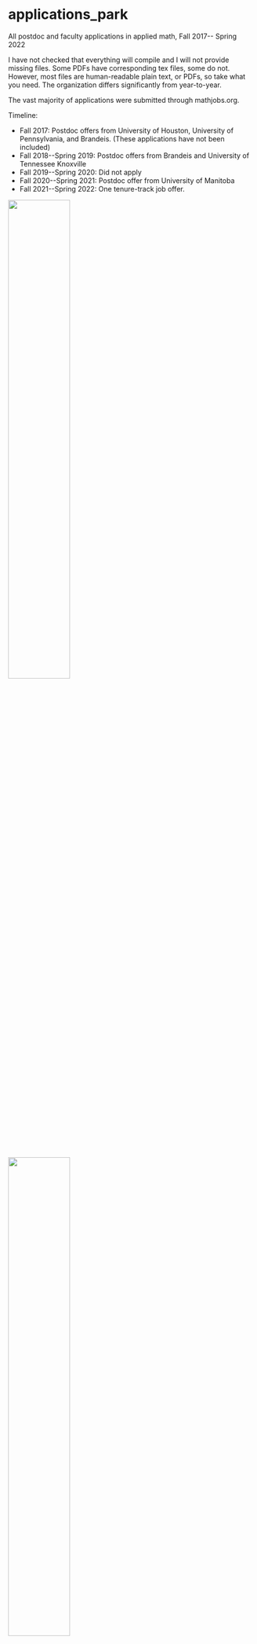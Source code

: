 # applications_park
All postdoc and faculty applications in applied math, Fall 2017-- Spring 2022

I have not checked that everything will compile and I will not provide missing files. Some PDFs have corresponding tex files, some do not. However, most files are human-readable plain text, or PDFs, so take what you need. The organization differs significantly from year-to-year.

The vast majority of applications were submitted through mathjobs.org.

Timeline:
* Fall 2017: Postdoc offers from University of Houston, University of Pennsylvania, and Brandeis. (These applications have not been included)
* Fall 2018--Spring 2019: Postdoc offers from Brandeis and University of Tennessee Knoxville
* Fall 2019--Spring 2020: Did not apply
* Fall 2020--Spring 2021: Postdoc offer from University of Manitoba
* Fall 2021--Spring 2022: One tenure-track job offer.

<img src="https://i.imgur.com/k3njMzg.png" width="50%">

<img src="https://i.imgur.com/lzlrlvI.png"  width="50%">

<img src="https://i.imgur.com/cTAetcX.png"  width="50%">

320 total applications included in this repository (144 postdoc, 176 faculty)
